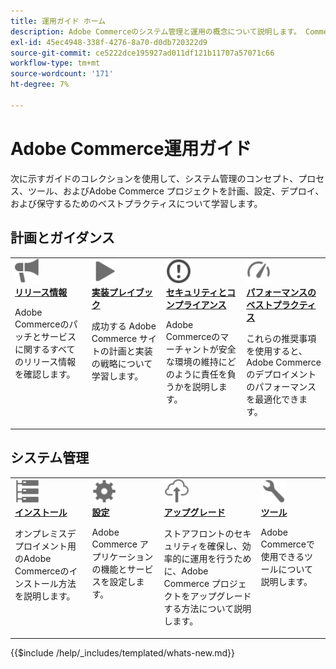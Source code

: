 ```yaml
---
title: 運用ガイド ホーム
description: Adobe Commerceのシステム管理と運用の概念について説明します。 Commerceのデプロイメントの計画、設定、保守に関する包括的なガイドを参照します。
exl-id: 45ec4948-338f-4276-8a70-d0db720322d9
source-git-commit: ce5222dce195927ad011df121b11707a57071c66
workflow-type: tm+mt
source-wordcount: '171'
ht-degree: 7%

---
```



# Adobe Commerce運用ガイド

次に示すガイドのコレクションを使用して、システム管理のコンセプト、プロセス、ツール、およびAdobe Commerce プロジェクトを計画、設定、デプロイ、および保守するためのベストプラクティスについて学習します。

## 計画とガイダンス

<table>
<tr>
  <td valign="top">
    <a href="../release/release-notes/overview.md">
      <img alt="リリース情報" src="../assets/icons/promote.svg" width="40"/>
    </a>
    <div>
      <a href="../release/release-notes/overview.md"><strong> リリース情報 </strong></a>
      <p>Adobe Commerceのパッチとサービスに関するすべてのリリース情報を確認します。</p>
    </div>
  </td>
    <td valign="top">
    <a href="../implementation-playbook/overview.md">
      <img alt="実装" src="../assets/icons/play.svg" width="40"/>
    </a>
    <div>
      <a href="../implementation-playbook/overview.md"><strong> 実装プレイブック </strong></a>
      <p>成功する Adobe Commerce サイトの計画と実装の戦略について学習します。</p>
    </div>
  </td>
  <td valign="top">
    <a href="../security-and-compliance/overview.md">
       <img alt="Enterprise" src="../assets/icons/alert-circle.svg" width="40"/>
    </a>
    <div>
      <a href="../security-and-compliance/overview.md"><strong> セキュリティとコンプライアンス </strong></a>
      <p>Adobe Commerceのマーチャントが安全な環境の維持にどのように責任を負うかを説明します。</p>
    </div>
  </td>
    <td valign="top">
    <a href="../performance/overview.md">
       <img alt="パフォーマンス" src="../assets/icons/gauge.svg" width="40"/>
    </a>
    <div>
      <a href="../performance/overview.md"><strong> パフォーマンスのベストプラクティス </strong></a>
      <p>これらの推奨事項を使用すると、Adobe Commerceのデプロイメントのパフォーマンスを最適化できます。</p>
    </div>
  </td>
</tr>
</table>

## システム管理

<table>
<tr>
  <td valign="top">
    <a href="../installation/overview.md">
      <img alt="インストール（オンプレミス）" src="../assets/icons/servers.svg" width="40"/>
    </a>
    <div>
      <a href="../installation/overview.md"><strong> インストール </strong></a>
      <p>オンプレミスデプロイメント用のAdobe Commerceのインストール方法を説明します。</p>
    </div>
  </td>
  <td valign="top">
    <a href="../configuration/overview.md">
      <img alt="設定" src="../assets/icons/settings.svg" width="40"/>
    </a>
    <div>
      <a href="../configuration/overview.md"><strong> 設定 </strong></a>
      <p>Adobe Commerce アプリケーションの機能とサービスを設定します。</p>
    </div>
  </td>
  <td valign="top">
    <a href="../upgrade/overview.md">
      <img alt="アップグレード" src="../assets/icons/upload-cloud.svg" width="40"/>
    </a>
    <div>
      <a href="../upgrade/overview.md"><strong> アップグレード </strong></a>
      <p>ストアフロントのセキュリティを確保し、効率的に運用を行うために、Adobe Commerce プロジェクトをアップグレードする方法について説明します。</p>
    </div>
  </td>
  <td valign="top">
    <a href="../tools/overview.md">
       <img alt="ツール" src="../assets/icons/wrench.svg" width="40"/>
    </a>
    <div>
      <a href="../tools/overview.md"><strong> ツール </strong></a>
      <p>Adobe Commerceで使用できるツールについて説明します。</p>
    </div>
  </td>
</tr>
</table>

{{$include /help/_includes/templated/whats-new.md}}

<!-- Last updated from includes: 2025-10-03 20:46:32 -->

